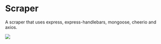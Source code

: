 # Scraper
A scraper that uses express, express-handlebars, mongoose, cheerio and axios.

![](scraper_demo.gif)